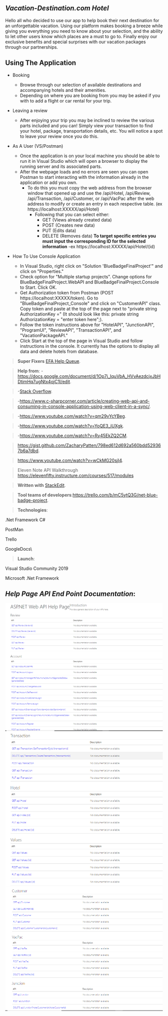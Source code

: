 ## *****Vacation-Destination.com Hotel*****
Hello all who decided to use our app to help book their next destination for an unforgettable vacation. Using our platform makes booking a breeze while giving you everything you need to know about your selection, and the ability to let other users know which places are a must to go to. Finally enjoy our exclusive benefits and special surprises with our vacation packages through our partnerships.

## Using The Application

 - Booking
	 - Browse through our selection of available destinations and accompanying hotels and their amenities.
	 - Depending on where you are booking from you may be asked if you with to add a flight or car rental for your trip.
 - Leaving a review
	 - After enjoying your trip you may be inclined to review the various parts included and you can! Simply view your transaction to find your hotel, package, transportation details, etc. You will notice a spot to leave your review once you do this.
	 
 - As A User (VS/Postman)
	 - Once the application is on your local machine you should be able to run it in Visual Studio which will open a browser to display the running server and its associated parts.
	 - After the webpage loads and no errors are seen you can open Postman to start interacting with the information already in the application or add you own.
		 - To do this you must copy the web address from the browser window that opened up and use the /api/Hotel, /api/Review, /api/Transaction, /api/Customer, or /api/VacPac after the web address to modify or create an entry in each respective table. (ex https://localhost:XXXXX/api/Hotel)
			 - Following that you can select either:
				 - GET (Views already created data)
				 - POST (Creates new data)
				 - PUT (Edits data)
				 - DELETE (Removes data)
**To target specific entries you must input the corresponding ID for the selected information** 
-ex  https://localhost:XXXXX/api/Hotel/(id)

- How To Use Console Application
	- In Visual Studio, right click on "Solution 'BlueBadgeFinalProject'" and click on "Properties."
	- Check option for "Multiple startup projects". Change options for BlueBadgeFinalProject.WebAPI and BlueBadgeFinalProject.Console to Start. Click OK.
	- Get Authorization token from Postman (POST https://localhost:XXXXX/token). Go to "BlueBadgeFinalProject_Console" and click on "CustomerAPI" class. Copy token and paste 	  at the top of the page next to "private string AuthorizationKey =" (It should look like this: private string AuthorizationKey = "enter token here";).
	- Follow the token instructions above for "HotelAPI", "JunctionAPI", "ProgramUI", "ReviewAPI", "TransactionAPI", and "VacationPackageAPI." 
	- Click Start at the top of the page in Visual Studio and follow instructions in the console. It currently has the options to display all data and delete hotels from    		database. 
	
> **Super Fixers** [EFA Help Queue](https://efahelpqueue.azurewebsites.net/Login).

> **Help from**: 
> -https://docs.google.com/document/d/1Op7j_IquVbA_HVvAezdcjxJbHDtimHq7ugNtx4ojC1I/edit.
 
> -[Stack Overflow](https://stackoverflow.com/).

> -https://www.c-sharpcorner.com/article/creating-web-api-and-consuming-in-console-application-using-web-client-in-a-sync/.

> -https://www.youtube.com/watch?v=qm29vYcYBeg.

> -https://www.youtube.com/watch?v=YoQE3_iUXgk.
 
> -https://www.youtube.com/watch?v=Ry45EkZQ2CM.
 
>https://gist.github.com/ZacharyPatten/798ed612d692a560bdd529367b6a7dbd.

>https://www.youtube.com/watch?v=wCkMG20sjI4.

>Eleven Note API Walkthrough https://elevenfifty.instructure.com/courses/517/modules 

> **Written with** [StackEdit](https://stackedit.io/).
 
> **Tool teams of developers**:https://trello.com/b/mC5ytQ3G/net-blue-badge-project.

>**Technologies**:

 .Net Framework C#

 PostMan

 Trello

 GoogleDocs\

>**Launch**:

 Visual Studio Community 2019 

 Microsoft .Net Framework
 
 ## *****Help Page API End Point Documentation*****:

![DataTabales](/Images/snipp1.PNG)
![DataTabales](/Images/snipp2.PNG)
![DataTabales](/Images/snipp3.PNG)

